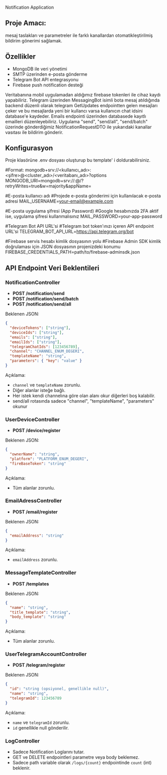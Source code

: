 Notification Application
## Proje Amacı:
mesaj taslakları ve parametreler ile farklı kanallardan otomatikleştirilmiş bildirim gönerimi sağlamak.

## Özellikler
- MongoDB ile veri yönetimi
- SMTP üzerinden e-posta gönderme
- Telegram Bot API entegrasyonu
- Firebase push notification desteği

Veritabanına mobil uygulamadan aldığımız firebase tokenleri ile cihaz kaydı yapabiliriz.
Telegram üzerinden MessagingBot isimli bota mesaj atıldığında backend düzenli olarak telegram GetUpdates endpointten gelen mesajları çeker ve bu mesajlarda yeni bir kullancı varsa kullanıcın chat idsini database'e kaydeder.
Emails endpointi üzerinden databasede kayıtlı emailleri düzenleyebiliriz.
Uygulama "send", "send/all", "send/batch" üzerinde gönderdiğimiz NotificationRequestDTO ile yukarıdaki kanallar vasıtası ile bildirim gönderir.



## Konfigurasyon
Proje klasörüne .env dosyası oluşturup bu template' i doldurabilirsiniz.

#Format: mongodb+srv://<kullanıcı_adı>:<şifre>@<cluster_adı>/<veritabanı_adı>?options
MONGODB_URI=mongodb+srv://<username>:<password>@<cluster-address>/<database-name>?retryWrites=true&w=majority&appName=<app-name>

#E-posta kullanıcı adı
#Projede e-posta gönderimi için kullanılacak e-posta adresi
MAIL_USERNAME=your-email@example.com

#E-posta uygulama şifresi (App Password)
#Google hesabınızda 2FA aktif ise, uygulama şifresi kullanmalısınız
MAIL_PASSWORD=your-app-password

#Telegram Bot API URL'si
#Telegram bot token'ınızı içeren API endpoint URL'si
TELEGRAM_BOT_API_URL=https://api.telegram.org/bot<your-bot-token>

#Firebase servis hesabı kimlik dosyasının yolu
#Firebase Admin SDK kimlik doğrulaması için JSON dosyasının projenizdeki konumu
FIREBASE_CREDENTIALS_PATH=path/to/firebase-adminsdk.json

## API Endpoint Veri Beklentileri

### NotificationController

- **POST /notification/send**
- **POST /notification/send/batch**
- **POST /notification/send/all**

Beklenen JSON:
```json
{
  "deviceTokens": ["string"],
  "deviceIds": ["string"],
  "emails": ["string"],
  "emailIds": ["string"],
  "telegramChatIds": [123456789],
  "channel": "CHANNEL_ENUM_DEGERI",
  "templateName": "string",
  "parameters": { "key": "value" }
}
```
Açıklama:
- `channel` ve `templateName` zorunlu.
- Diğer alanlar isteğe bağlı.
- Her istek kendi channelına göre olan alanı okur diğerleri boş kalabilir.
- send/all rotasında sadece "channel", "templateName", "parameters" okunur

### UserDeviceController

- **POST /device/register**

Beklenen JSON:
```json
{
  "ownerName": "string",
  "platform": "PLATFORM_ENUM_DEGERI",
  "fireBaseToken": "string"
}
```
Açıklama:
- Tüm alanlar zorunlu.

### EmailAdressController

- **POST /email/register**

Beklenen JSON:
```json
{
  "emailAddress": "string"
}
```
Açıklama:
- `emailAddress` zorunlu.


### MessageTemplateController

- **POST /templates**

Beklenen JSON:
```json
{
  "name": "string",
  "title_template": "string",
  "body_template": "string"
}
```
Açıklama:
- Tüm alanlar zorunlu.


### UserTelegramAccountController

- **POST /telegram/register**

Beklenen JSON:
```json
{
  "id": "string (opsiyonel, genellikle null)",
  "name": "string",
  "telegramId": 123456789
}
```
Açıklama:
- `name` ve `telegramId` zorunlu.
- `id` genellikle null gönderilir.


### LogController

- Sadece Notification Loglarını tutar.
- GET ve DELETE endpointleri parametre veya body beklemez.
- Sadece path variable olarak `/logs/{count}` endpointinde `count` (int) beklenir.
